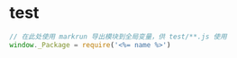 # test

<div id="mocha"></div>

<script src="/doc/vendor/expect.js/0.2.0/expect.js"></script>
<script src="/doc/vendor/mocha/3.0.2/mocha.js" ></script>
<script src="/doc/vendor/react/0.14.8/react-with-addons.js" ></script>

<script>mocha.setup('bdd')</script>


<!--
{
    "markrun_lastrun": false
}
-->
````js
// 在此处使用 markrun 导出模块到全局变量，供 test/**.js 使用
window._Package = require('<%= name %>')
````

<script src="./basic.js" ></script>

<script>
  mocha.checkLeaks();
   mocha.globals(['LiveReload', '_Package', 'FASTBOOT']);
  mocha.run();
</script>

<link rel="stylesheet" href="/doc/vendor/mocha/3.0.2/mocha.css">
